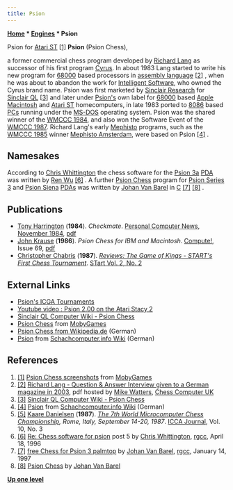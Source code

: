 ```yaml
---
title: Psion
---
```

**[Home](Home "Home") \* [Engines](Engines "Engines") \* Psion**



 [](http://www.mobygames.com/game/psion-chess/screenshots) Psion for [Atari ST](Atari_ST "Atari ST") <a id="cite-note-1" href="#cite-ref-1">[1]</a> 
**Psion** (Psion Chess),  

a former commercial chess program developed by [Richard Lang](Richard_Lang "Richard Lang") as successor of his first program [Cyrus](Cyrus "Cyrus"). In about 1983 Lang started to write his new program for [68000](68000 "68000") based processors in [assembly language](Assembly "Assembly") <a id="cite-note-2" href="#cite-ref-2">[2]</a> , when he was about to abandon the work for [Intelligent Software](Intelligent_Software "Intelligent Software"), who owned the Cyrus brand name. Psion was first marketed by [Sinclair Research](index.php?title=Sinclair&action=edit&redlink=1 "Sinclair (page does not exist)") for [Sinclair QL](https://en.wikipedia.org/wiki/Sinclair_QL) <a id="cite-note-3" href="#cite-ref-3">[3]</a> and later under [Psion's](https://en.wikipedia.org/wiki/Psion) own label for [68000](68000 "68000") based [Apple](index.php?title=Apple&action=edit&redlink=1 "Apple (page does not exist)") [Macintosh](Macintosh "Macintosh") and [Atari ST](Atari_ST "Atari ST") homecomputers, in late 1983 ported to [8086](8086 "8086") based [PCs](IBM_PC "IBM PC") running under the [MS-DOS](MS-DOS "MS-DOS") operating system.
Psion was the shared winner of the [WMCCC 1984](WMCCC_1984 "WMCCC 1984"), and also won the Software Event of the [WMCCC 1987](WMCCC_1987 "WMCCC 1987"). Richard Lang's early [Mephisto](Mephisto "Mephisto") programs, such as the [WMCCC 1985](WMCCC_1985 "WMCCC 1985") winner [Mephisto Amsterdam](Mephisto_Amsterdam "Mephisto Amsterdam"), were based on Psion <a id="cite-note-4" href="#cite-ref-4">[4]</a> . 



## Namesakes


According to [Chris Whittington](Chris_Whittington "Chris Whittington") the chess software for the [Psion 3a](https://en.wikipedia.org/wiki/Psion_3) [PDA](https://en.wikipedia.org/wiki/Personal_digital_assistant) was written by [Ren Wu](Ren_Wu "Ren Wu") <a id="cite-note-6" href="#cite-ref-6">[6]</a> . A further [Psion Chess](index.php?title=Psion_Chess_(Barel)&action=edit&redlink=1 "Psion Chess (Barel) (page does not exist)") program for [Psion Series 3](https://en.wikipedia.org/wiki/Psion_3) and [Psion Siena](https://en.wikipedia.org/wiki/Psion_Siena) [PDAs](https://en.wikipedia.org/wiki/Personal_digital_assistant) was written by [Johan Van Barel](index.php?title=Johan_Van_Barel&action=edit&redlink=1 "Johan Van Barel (page does not exist)") in [C](C "C") <a id="cite-note-7" href="#cite-ref-7">[7]</a> <a id="cite-note-8" href="#cite-ref-8">[8]</a> .



## Publications


* [Tony Harrington](Tony_Harrington "Tony Harrington") (**1984**). *Checkmate*. [Personal Computer News](http://www.acornelectron.co.uk/mags/pcn/top_lvl.html), [November 1984](http://www.acornelectron.co.uk/mags/pcn/cats/pcn086.html), [pdf](http://www.chesscomputeruk.com/PC_News_November_1984.pdf)
* [John Krause](John_Krause "John Krause") (**1986**). *Psion Chess for IBM and Macintosh*. [Compute!](Compute! "Compute!"), Issue 69, [pdf](https://www.commodore.ca/gallery/magazines/compute/Compute-069-01.pdf)
* [Christopher Chabris](Christopher_Chabris "Christopher Chabris") (**1987**). *[Reviews: The Game of Kings - START's First Chess Tournament](http://www.atarimagazines.com/startv2n2/chess.html)*. [STart Vol. 2, No. 2](http://www.atarimagazines.com/index/?issue=startv2n2)


## External Links


* [Psion's ICGA Tournaments](https://www.game-ai-forum.org/icga-tournaments/program.php?id=483)
* [Youtube video : Psion 2.00 on the Atari Stacy 2](https://www.youtube.com/watch?v=62MD23zK5o8&t=2m38s)
* [Sinclair QL Computer Wiki - Psion Chess](http://www.rwapadventures.com/ql_wiki/index.php?title=Psion%20Chess)
* [Psion Chess](http://www.mobygames.com/game/psion-chess) from [MobyGames](https://en.wikipedia.org/wiki/MobyGames)
* [Psion Chess from Wikipedia.de](http://de.wikipedia.org/wiki/Psion_Chess) (German)
* [Psion](http://www.schach-computer.info/wiki/index.php/Psion) from [Schachcomputer.info Wiki](http://www.schach-computer.info/wiki/index.php/Hauptseite_En) (German)


## References


1. <a id="cite-ref-1" href="#cite-note-1">[1]</a> [Psion Chess screenshots](http://www.mobygames.com/game/psion-chess/screenshots) from [MobyGames](https://en.wikipedia.org/wiki/MobyGames)
2. <a id="cite-ref-2" href="#cite-note-2">[2]</a> [Richard Lang - Question & Answer Interview given to a German magazine in 2003](http://www.chesscomputeruk.com/Richard_Lang_Q_A.pdf), pdf hosted by [Mike Watters](Mike_Watters "Mike Watters"), [Chess Computer UK](http://www.chesscomputeruk.com/index.html)
3. <a id="cite-ref-3" href="#cite-note-3">[3]</a> [Sinclair QL Computer Wiki - Psion Chess](http://www.rwapadventures.com/ql_wiki/index.php?title=Psion%20Chess)
4. <a id="cite-ref-4" href="#cite-note-4">[4]</a> [Psion](http://www.schach-computer.info/wiki/index.php/Psion) from [Schachcomputer.info Wiki](http://www.schach-computer.info/wiki/index.php/Hauptseite_En) (German)
5. <a id="cite-ref-5" href="#cite-note-5">[5]</a> [Kaare Danielsen](Kaare_Danielsen "Kaare Danielsen") (**1987**). *[The 7th World Microcomputer Chess Championship](WMCCC_1987 "WMCCC 1987"), Rome, Italy, September 14-20, 1987*. [ICCA Journal](ICGA_Journal "ICGA Journal"), Vol. 10, No. 3
6. <a id="cite-ref-6" href="#cite-note-6">[6]</a> [Re: Chess software for psion](http://groups.google.com/group/comp.sys.psion/browse_frm/thread/ed72cc49dab891f6) post 5 by [Chris Whittington](Chris_Whittington "Chris Whittington"), [rgcc](Computer_Chess_Forums "Computer Chess Forums"), April 18, 1996
7. <a id="cite-ref-7" href="#cite-note-7">[7]</a> [free Chess for Psion 3 palmtop](http://groups.google.com/group/rec.games.chess.computer/browse_frm/thread/64419b7476bf4b11) by [Johan Van Barel](index.php?title=Johan_Van_Barel&action=edit&redlink=1 "Johan Van Barel (page does not exist)"), [rgcc](Computer_Chess_Forums "Computer Chess Forums"), January 14, 1997
8. <a id="cite-ref-8" href="#cite-note-8">[8]</a> [Psion Chess](http://www.vanbarel.com/psiox/chess.html) by [Johan Van Barel](index.php?title=Johan_Van_Barel&action=edit&redlink=1 "Johan Van Barel (page does not exist)")

**[Up one level](Engines "Engines")**







 
